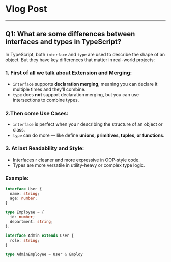 #  Vlog Post
---

## Q1: What are some differences between interfaces and types in TypeScript?

In TypeScript, both `interface` and `type` are used to describe the shape of an object. But they have key differences that matter in real-world projects:

### 1. First of all we talk about Extension and Merging:
-  `interface` supports **declaration merging**, meaning you can declare it multiple times and they’ll combine.
- `type` does **not** support declaration merging, but you can use intersections to combine types.

### 2.Then come Use Cases:
- `interface` is perfect when you r describing the structure of an object or class.
- `type` can do more — like define **unions, primitives, tuples, or functions**.

### 3. At last Readability and Style:
- Interfaces r cleaner and more expressive in OOP-style code.
- Types are more versatile in utility-heavy or complex type logic.

### Example:
```ts
interface User {
  name: string;
  age: number;
}

type Employee = {
  id: number;
  department: string;
};

interface Admin extends User {
  role: string;
}

type AdminEmployee = User & Employ



